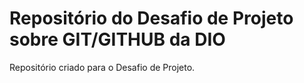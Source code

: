 # Repositório do Desafio de Projeto sobre GIT/GITHUB da DIO
Repositório criado para o Desafio de Projeto.
